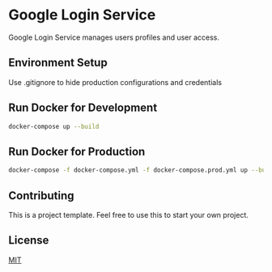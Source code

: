 # Google Login Service

Google Login Service manages users profiles and user access.

## Environment Setup
Use .gitignore to hide production configurations and credentials

## Run Docker for Development

```bash
docker-compose up --build
```

## Run Docker for Production
```bash
docker-compose -f docker-compose.yml -f docker-compose.prod.yml up --build -d
```




## Contributing

This is a project template. 
Feel free to use this to start your own project.

## License

[MIT](https://choosealicense.com/licenses/mit/)